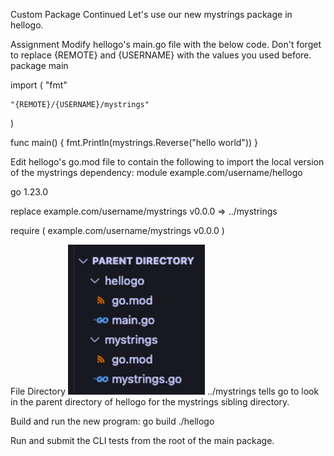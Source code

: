 Custom Package Continued
Let's use our new mystrings package in hellogo.

Assignment
Modify hellogo's main.go file with the below code. Don't forget to replace {REMOTE} and {USERNAME} with the values you used before.
package main

import (
	"fmt"

	"{REMOTE}/{USERNAME}/mystrings"
)

func main() {
	fmt.Println(mystrings.Reverse("hello world"))
}

Edit hellogo's go.mod file to contain the following to import the local version of the mystrings dependency:
module example.com/username/hellogo

go 1.23.0

replace example.com/username/mystrings v0.0.0 => ../mystrings

require (
	example.com/username/mystrings v0.0.0
)

File Directory
![alt text](image.png)
../mystrings tells go to look in the parent directory of hellogo for the mystrings sibling directory.

Build and run the new program:
go build
./hellogo

Run and submit the CLI tests from the root of the main package.





